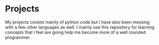 # Projects

My projects consist mainly of python code but I have also been messing with a few other languages as well. I mainly use this repository for learning concepts that I feel are going help me become more of a well rounded programmer.
